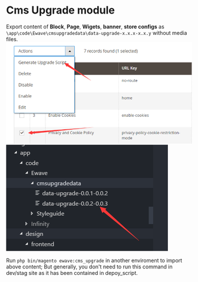 # Cms Upgrade module
Export content of **Block**, **Page**, **Wigets**, **banner**, **store configs** as `\app\code\Ewave\cmsupgradedata\data-upgrade-x.x.x-x.x.y` without media files.
![](../media/img/theme6.png)
![](../media/img/theme7.png)

Run `php bin/magento ewave:cms_upgrade` in another enviroment to import above content;
But generally, you don't need to run this command in dev/stag site as it has been contained in depoy_script.

